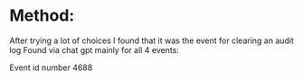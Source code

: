 

# Method:

After trying a lot of choices I found that it was the event for clearing an audit log
Found via chat gpt mainly for all 4 events:

Event id number 4688